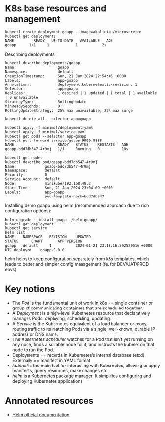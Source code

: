 # K8s base resources and management

```shell
kubectl create deployment goapp --image=akaliutau/microservice
kubectl get deployments
NAME         READY   UP-TO-DATE   AVAILABLE   AGE
goapp      1/1     1            1           2s
```

Describing deployments:

```shell
kubectl describe deployments/goapp
Name:                   goapp
Namespace:              default
CreationTimestamp:      Sun, 21 Jan 2024 22:54:46 +0000
Labels:                 app=goapp
Annotations:            deployment.kubernetes.io/revision: 1
Selector:               app=goapp
Replicas:               1 desired | 1 updated | 1 total | 1 available | 0 unavailable
StrategyType:           RollingUpdate
MinReadySeconds:        0
RollingUpdateStrategy:  25% max unavailable, 25% max surge
```

```shell
kubectl delete all --selector app=goapp
```

```shell
kubectl apply -f minimal/deployment.yaml
kubectl apply -f minimal/service.yaml
kubectl get pods --selector app=goapp
kubectl port-forward service/goapp 9999:8888
NAME                    READY   STATUS    RESTARTS   AGE
goapp-bdd7db547-4r9mj   1/1     Running   0          18s
```

```shell
kubectl get nodes
kubectl describe pod/goapp-bdd7db547-4r9mj
Name:             goapp-bdd7db547-4r9mj
Namespace:        default
Priority:         0
Service Account:  default
Node:             minikube/192.168.49.2
Start Time:       Sun, 21 Jan 2024 23:04:09 +0000
Labels:           app=goapp
                  pod-template-hash=bdd7db547
```

Installing demo goapp using helm (recommended approach due to rich configuration options):

```shell
helm upgrade --install goapp ./helm-goapp/
kubectl get deployment
kubectl get service
helm list
NAME 	NAMESPACE	REVISION	UPDATED                                	STATUS  	CHART      	APP VERSION
goapp	default  	1       	2024-01-21 23:18:16.592529516 +0000 UTC	deployed	goapp-1.0.0	
```

helm helps to keep configuration separately from k8s templates, which leads to better and simpler config management
(fe. for DEV/UAT/PROD envs)

# Key notions

* The _Pod_ is the fundamental unit of work in k8s == single container or group of communicating containers that are scheduled together.
* A _Deployment_ is a high-level Kubernetes resource that declaratively manages Pods: deploying, scheduling, updating.
* A _Service_ is the Kubernetes equivalent of a load balancer or proxy, routing traffic to its matching Pods via a single, well-known, durable IP address or DNS name.
* The _Kubernetes scheduler_ watches for a Pod that isn’t yet running on any node, finds a suitable node for it, and instructs the kubelet on that node to run the Pod.
* Deployments == records in Kubernetes’s internal database (etcd). Externally == manifest in YAML format
* _kubectl_ is the main tool for interacting with Kubernetes, allowing to apply manifests, query resources, make changes etc
* _helm_ is a Kubernetes package manager. It simplifies configuring and deploying Kubernetes applications

# Annotated resources

* [Helm official documentation](https://helm.sh/docs/intro/install/)